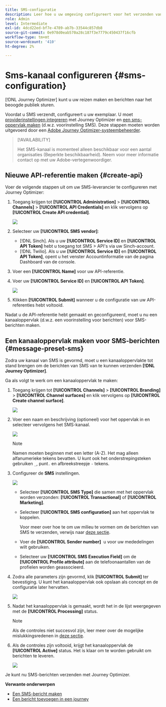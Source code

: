 ```yaml
---
title: SMS-configuratie
description: Leer hoe u uw omgeving configureert voor het verzenden van SMS-berichten met Journey Optimizer
role: Admin
level: Intermediate
exl-id: 4dcd22ed-bf7e-4789-ab7b-33544c857db8
source-git-commit: 0e978d0eab570a28c187f3e7779c450437f16cfb
workflow-type: tm+mt
source-wordcount: '410'
ht-degree: 2%

---
```


# Sms-kanaal configureren {#sms-configuration}

[!DNL Journey Optimizer] kunt u uw reizen maken en berichten naar het beoogde publiek sturen.

Voordat u SMS verzendt, configureert u uw exemplaar. U moet [providerinstellingen integreren](#create-api) met Journey Optimizer en [een sms-oppervlak maken](#message-preset-sms) (d.w.z. voorinstelling SMS). Deze stappen moeten worden uitgevoerd door een [Adobe Journey Optimizer-systeembeheerder](../start/path/administrator.md).

>[!AVAILABILITY]
>
>Het SMS-kanaal is momenteel alleen beschikbaar voor een aantal organisaties (Beperkte beschikbaarheid). Neem voor meer informatie contact op met uw Adobe-vertegenwoordiger.

## Nieuwe API-referentie maken {#create-api}

Voer de volgende stappen uit om uw SMS-leverancier te configureren met Journey Optimizer:

1. Toegang krijgen tot **[!UICONTROL Administration]** > **[!UICONTROL Channels]** > **[!UICONTROL API Credentials]** en klik vervolgens op **[!UICONTROL Create API credential]**.

   ![](assets/sms_4.png)

1. Selecteer uw **[!UICONTROL SMS vendor]**:

   * [!DNL Sinch]. Als u uw **[!UICONTROL Service ID]** en **[!UICONTROL API Token]** hebt u toegang tot SMS > API&#39;s via uw Sinch-account.
   * [!DNL Twilio]. Als u uw **[!UICONTROL Service ID]** en **[!UICONTROL API Token]**, opent u het venster Accountinformatie van de pagina Dashboard van de console.

1. Voer een **[!UICONTROL Name]** voor uw API-referentie.

1. Voer uw **[!UICONTROL Service ID]** en **[!UICONTROL API Token]**.

   ![](assets/sms_5.png)

1. Klikken **[!UICONTROL Submit]** wanneer u de configuratie van uw API-referenties hebt voltooid.

Nadat u de API-referentie hebt gemaakt en geconfigureerd, moet u nu een kanaaloppervlak (d.w.z. een voorinstelling voor berichten) voor SMS-berichten maken.

## Een kanaaloppervlak maken voor SMS-berichten {#message-preset-sms}

Zodra uw kanaal van SMS is gevormd, moet u een kanaaloppervlakte tot stand brengen om de berichten van SMS van te kunnen verzenden **[!DNL Journey Optimizer]**.

Ga als volgt te werk om een kanaaloppervlak te maken:

1. Toegang krijgen tot **[!UICONTROL Channels]** > **[!UICONTROL Branding]** > **[!UICONTROL Channel surfaces]** en klik vervolgens op **[!UICONTROL Create channel surface]**.

   ![](assets/preset-create.png)

1. Voer een naam en beschrijving (optioneel) voor het oppervlak in en selecteer vervolgens het SMS-kanaal.

   ![](assets/sms_preset.png)

   >[!NOTE]
   >
   > Namen moeten beginnen met een letter (A-Z). Het mag alleen alfanumerieke tekens bevatten. U kunt ook het onderstrepingsteken gebruiken `_`, punt`.` en afbreekstreepje `-` tekens.

1. Configureer de **SMS** instellingen.

   ![](assets/preset-sms.png)

   * Selecteer **[!UICONTROL SMS Type]** die samen met het oppervlak worden verzonden: **[!UICONTROL Transactional]** of **[!UICONTROL Marketing]**.

   * Selecteer **[!UICONTROL SMS configuration]** aan het oppervlak te koppelen.

      Voor meer over hoe te om uw milieu te vormen om de berichten van SMS te verzenden, verwijs naar [deze sectie](#create-api).

   * Voer de **[!UICONTROL Sender number]** &#x200B; u voor uw mededelingen wilt gebruiken.

   * Selecteer uw **[!UICONTROL SMS Execution Field]** om de **[!UICONTROL Profile attribute]** aan de telefoonaantallen van de profielen worden geassocieerd.

1. Zodra alle parameters zijn gevormd, klik **[!UICONTROL Submit]** ter bevestiging. U kunt het kanaaloppervlak ook opslaan als concept en de configuratie later hervatten.

   ![](assets/sms_preset_2.png)

1. Nadat het kanaaloppervlak is gemaakt, wordt het in de lijst weergegeven met de **[!UICONTROL Processing]** status.

   >[!NOTE]
   >
   >Als de controles niet succesvol zijn, leer meer over de mogelijke mislukkingsredenen in [deze sectie](#monitor-message-presets).

1. Als de controles zijn voltooid, krijgt het kanaaloppervlak de **[!UICONTROL Active]** status. Het is klaar om te worden gebruikt om berichten te leveren.

   ![](assets/preset-active.png)

Je kunt nu SMS-berichten verzenden met Journey Optimizer.

**Verwante onderwerpen**

* [Een SMS-bericht maken](../messages/create-sms.md)
* [Een bericht toevoegen in een journey](../building-journeys/journeys-message.md)
